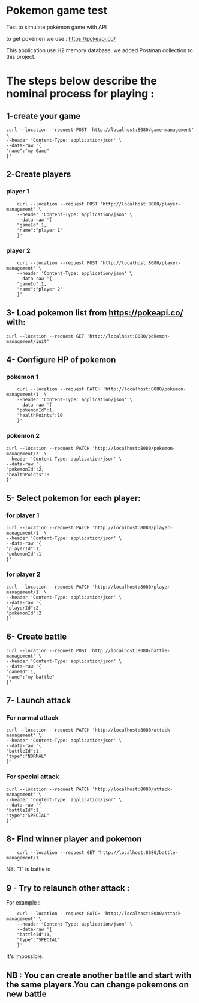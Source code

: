 # Pokemon game test

Test to simulate pokémon game with API

to get pokémen we use :  https://pokeapi.co/

This application use H2 memory database.
we added Postman collection to this project.

#  The steps below describe the nominal process for playing :

## 1-create your game 
    curl --location --request POST 'http://localhost:8080/game-management' \
    --header 'Content-Type: application/json' \
    --data-raw '{
    "name":"my Game"
    }'

## 2-Create players
  ### player 1
        curl --location --request POST 'http://localhost:8080/player-management' \
        --header 'Content-Type: application/json' \
        --data-raw '{
        "gameId":1,
        "name":"player 1"
        }'

  ### player 2
        curl --location --request POST 'http://localhost:8080/player-management' \
        --header 'Content-Type: application/json' \
        --data-raw '{
        "gameId":1,
        "name":"player 2"
        }'

## 3- Load pokemon list from https://pokeapi.co/ with:
    curl --location --request GET 'http://localhost:8080/pokemon-management/init'

## 4- Configure HP of pokemon
### pokemon 1
        curl --location --request PATCH 'http://localhost:8080/pokemon-management/1' \
        --header 'Content-Type: application/json' \
        --data-raw '{
        "pokemonId":1,
        "healthPoints":10
        }'
### pokemon 2
    curl --location --request PATCH 'http://localhost:8080/pokemon-management/2' \
    --header 'Content-Type: application/json' \
    --data-raw '{
    "pokemonId":2,
    "healthPoints":8
    }'

## 5- Select pokemon for each player:

### for player 1
    curl --location --request PATCH 'http://localhost:8080/player-management/1' \
    --header 'Content-Type: application/json' \
    --data-raw '{
    "playerId":1,
    "pokemonId":1
    }'
### for player 2

    curl --location --request PATCH 'http://localhost:8080/player-management/1' \
    --header 'Content-Type: application/json' \
    --data-raw '{
    "playerId":2,
    "pokemonId":2
    }'
## 6- Create battle 
    curl --location --request POST 'http://localhost:8080/battle-management' \
    --header 'Content-Type: application/json' \
    --data-raw '{
    "gameId":1,
    "name":"my battle"
    }'

## 7- Launch attack

### For normal attack
    curl --location --request PATCH 'http://localhost:8080/attack-management' \
    --header 'Content-Type: application/json' \
    --data-raw '{
    "battleId":1,
    "type":"NORMAL"
    }'
### For special attack
    curl --location --request PATCH 'http://localhost:8080/attack-management' \
    --header 'Content-Type: application/json' \
    --data-raw '{
    "battleId":1,
    "type":"SPECIAL"
    }'

## 8- Find winner player and pokemon
        curl --location --request GET 'http://localhost:8080/battle-management/1'

NB: "1" is battle id

## 9 - Try to relaunch other attack :
For example :

        curl --location --request PATCH 'http://localhost:8080/attack-management' \
        --header 'Content-Type: application/json' \
        --data-raw '{
        "battleId":1,
        "type":"SPECIAL"
        }'
It's impossible.

## NB : You can create another battle and start with the same players.You can change pokemons on new battle
